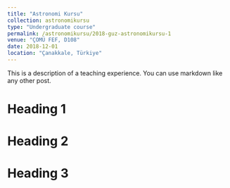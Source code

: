 ```yaml
---
title: "Astronomi Kursu"
collection: astronomikursu
type: "Undergraduate course"
permalink: /astronomikursu/2018-guz-astronomikursu-1
venue: "ÇOMÜ FEF, D108"
date: 2018-12-01
location: "Çanakkale, Türkiye"
---
```


This is a description of a teaching experience. You can use markdown like any other post.

Heading 1
======

Heading 2
======

Heading 3
======
